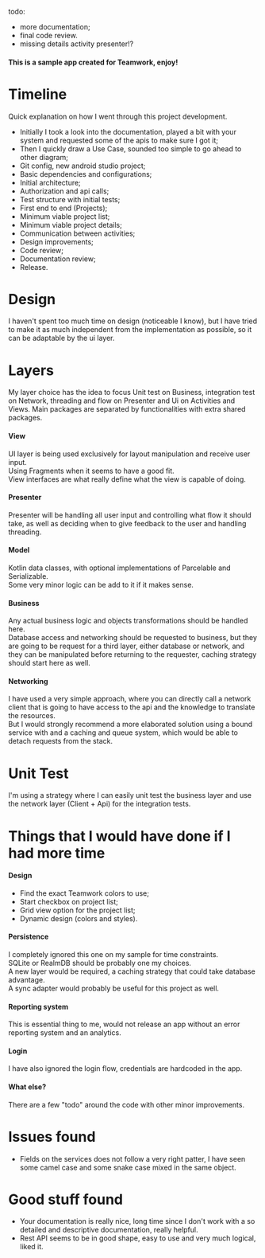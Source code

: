 todo:
- more documentation;
- final code review.
- missing details activity presenter!?

#### This is a sample app created for Teamwork, enjoy!

# Timeline

Quick explanation on how I went through this project development.
- Initially I took a look into the documentation, played a bit with your system and 
requested some of the apis to make sure I got it;
- Then I quickly draw a Use Case, sounded too simple to go ahead to other diagram;
- Git config, new android studio project;
- Basic dependencies and configurations;
- Initial architecture;
- Authorization and api calls;
- Test structure with initial tests;
- First end to end (Projects);
- Minimum viable project list;
- Minimum viable project details;
- Communication between activities;
- Design improvements;
- Code review;
- Documentation review;
- Release.

# Design

I haven't spent too much time on design (noticeable I know), but I have tried to make 
it as much independent from the implementation as possible, so it can be adaptable 
by the ui layer.  

# Layers

My layer choice has the idea to focus Unit test on Business, integration test on 
Network, threading and flow on Presenter and Ui on Activities and Views.
Main packages are separated by functionalities with extra shared packages. 

#### View
UI layer is being used exclusively for layout manipulation and receive user input.  
Using Fragments when it seems to have a good fit.  
View interfaces are what really define what the view is capable of doing.

#### Presenter
Presenter will be handling all user input and controlling what flow it should take, 
as well as deciding when to give feedback to the user and handling threading.

#### Model
Kotlin data classes, with optional implementations of Parcelable and Serializable.  
Some very minor logic can be add to it if it makes sense.

#### Business
Any actual business logic and objects transformations should be handled here.  
Database access and networking should be requested to business, but they are going to 
be request for a third layer, either database or network, and they can be 
manipulated before returning to the requester, caching strategy should start here as 
well.

#### Networking
I have used a very simple approach, where you can directly call a network client that 
is going to have access to the api and the knowledge to translate the resources.  
But I would strongly recommend a more elaborated solution using a bound service 
with and a caching and queue system, which would be able to detach requests from 
the stack.

# Unit Test

I'm using a strategy where I can easily unit test the business layer and use the 
network layer (Client + Api) for the integration tests.  

# Things that I would have done if I had more time 

#### Design
- Find the exact Teamwork colors to use;
- Start checkbox on project list;
- Grid view option for the project list;
- Dynamic design (colors and styles).

#### Persistence
I completely ignored this one on my sample for time constraints.  
SQLite or RealmDB should be probably one my choices.  
A new layer would be required, a caching strategy that could take database advantage.  
A sync adapter would probably be useful for this project as well.

#### Reporting system
This is essential thing to me, would not release an app without an error reporting 
system and an analytics.

#### Login
I have also ignored the login flow, credentials are hardcoded in the app.

#### What else?
There are a few "todo" around the code with other minor improvements.

# Issues found

- Fields on the services does not follow a very right patter, I have seen some camel 
case and some snake case mixed in the same object.

# Good stuff found

- Your documentation is really nice, long time since I don't work with a so detailed 
and descriptive documentation, really helpful.
- Rest API seems to be in good shape, easy to use and very much logical, liked it.

